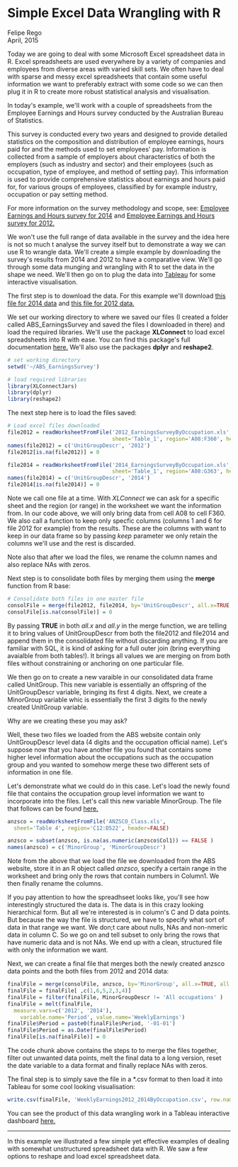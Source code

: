 # Simple Excel Data Wrangling with R
Felipe Rego  
April, 2015  

Today we are going to deal with some Microsoft Excel spreadsheet data in R. Excel spreadsheets are used everywhere by a variety of companies and employees from diverse areas with varied skill sets. We often have to deal with sparse and messy excel spreadsheets that contain some useful information we want to preferably extract with some code so we can then plug it in R to  create more robust statistical analysis and visualisation.

In today's example, we'll work with a couple of spreadsheets from the Employee Earnings and Hours survey conducted by the Australian Bureau of Statistics.

This survey is conducted every two years and designed to provide detailed statistics on the composition and distribution of employee earnings, hours paid for and the methods used to set employees' pay. Information is collected from a sample of employers about characteristics of both the employers (such as industry and sector) and their employees (such as occupation, type of employee, and method of setting pay). This information is used to provide comprehensive statistics about earnings and hours paid for, for various groups of employees, classified by for example industry, occupation or pay setting method.

For more information on the survey methodology and scope, see:  [Employee Earnings and Hours survey for 2014](http://www.abs.gov.au/AUSSTATS/abs@.nsf/Lookup/6306.0Explanatory%20Notes1May%202014?OpenDocument) and [Employee Earnings and Hours survey for 2012.](http://www.abs.gov.au/AUSSTATS/abs@.nsf/allprimarymainfeatures/46CA336671A196E4CA257DD400759253?opendocument)

We won't use the full range of data available in the survey and the idea here is not so much t analyse the survey itself but to demonstrate a way we can use R to wrangle data. We'll create a simple example by downloading the survey's results from 2014 and 2012 to have a comparative view. We'll go through some data munging and wrangling with R to set the data in the shape we need. We'll then go on to plug the data into [Tableau](http://public.tableau.com/s/) for some interactive visualisation.

The first step is to download the data. For this example we'll download [this file for 2014 data](http://www.abs.gov.au/ausstats/subscriber.nsf/log?openagent&63060do012_201405.xls&6306.0&Data%20Cubes&BC612754F1F40239CA257DD4007590FF&0&May%202014&22.01.2015&Latest) and [this file for 2012 data.](http://www.abs.gov.au/ausstats/subscriber.nsf/log?openagent&63060do008_201205.xls&6306.0&Data%20Cubes&CFDD56EAA013C56FCA257AFB000E41A9&0&May%202012&23.01.2013&Latest)

We set our working directory to where we saved our files (I created a folder called ABS_EarningsSurvey and saved the  files I downloaded in there) and load the required libraries. We'll use the package **XLConnect** to load excel spreadsheets into R with ease. You can find this package's full documentation [here.](http://cran.r-project.org/web/packages/XLConnect/XLConnect.pdf) We'll also use the packages **dplyr** and **reshape2**.

```r
# set working directory
setwd('~/ABS_EarningsSurvey')
```

``` r
# load required libraries
library(XLConnectJars)
library(dplyr)
library(reshape2)
```

The next step here is to load the files saved:

``` r 
# Load excel files downloaded
file2012 = readWorksheetFromFile('2012_EarningsSurveyByOccupation.xls',
                                 sheet='Table_1', region='A08:F360', header=FALSE, keep=c(1,6))
names(file2012) = c('UnitGroupDescr', '2012')
file2012[is.na(file2012)] = 0

file2014 = readWorksheetFromFile('2014_EarningsSurveyByOccupation.xls',
                                 sheet='Table_1', region='A08:G363', header=FALSE, keep=c(1,4))
names(file2014) = c('UnitGroupDescr', '2014')
file2014[is.na(file2014)] = 0
```

Note we call one file at a time. With *XLConnect*  we can ask for a specific sheet and the region (or range) in the worksheet we want the information from. In our code above, we will only bring data from cell A08 to cell F360. We also call a function to keep only specfic columns (columns 1 and 6 for file 2012 for example) from the results. These are the columns with want to keep in our data frame so by passing *keep* parameter we only retain the columns we'll use and the rest is discarded.

Note also that after we load the files, we rename the column names and also replace NAs with zeros.

Next step is to consolidate both files by merging them using the **merge** function from R base:

``` r
# Consolidate both files in one master file
consolFile = merge(file2012, file2014, by='UnitGroupDescr', all.x=TRUE, all.y=TRUE)
consolFile[is.na(consolFile)] = 0
```

By passing **TRUE** in both *all.x* and *all.y* in the merge function, we are telling it to bring values of UnitGroupDescr from both the file2012 and file2014 and append them in the consolidated file without discarding anything. If you are familiar with SQL, it is kind of asking for a full outer join (bring everything avaialble from both tables!). It brings all values we are merging on from both files without constraining or anchoring on one particular file.

We then go on to create a new varaible in our consolidated data frame called UnitGroup. This new variable is essentially an offspring of the UnitGroupDescr variable,  bringing its first 4 digits. Next, we create a MinorGroup variable whic is essentially the first 3 digits fo the newly created UnitGroup variable.

Why are we creating these you may ask?

Well, these two files we loaded from the ABS website contain only UnitGroupDescr level data (4 digits and the occupation official name). Let's suppose now that you have another file you found that contains some higher level information about the occupations such as the occupation group and you wanted to somehow merge these two different sets of information in one file.

Let's demonstrate what we could do in this case. Let's load the newly found file that contains the occupation group level information we want to incorporate into the files. Let's call this new variable MinorGroup. The file that follows can be found [here.](http://www.abs.gov.au/AUSSTATS/subscriber.nsf/log?openagent&12200%20anzsco%20version%201.2%20-structure%20v2.xls&1220.0&Data%20Cubes&6A8A6C9AC322D9ABCA257B9E0011956C&0&2013,%20Version%201.2&05.07.2013&Latest)

``` r
anzsco = readWorksheetFromFile('ANZSCO_Class.xls',
  sheet='Table 4', region='C12:D522', header=FALSE)

anzsco = subset(anzsco, is.na(as.numeric(anzsco$Col1)) == FALSE )
names(anzsco) = c('MinorGroup', 'MinorGroupDescr')
```
Note from the above that we load the file we downloaded from the ABS website, store it in an R object called *anzsco*, specify a certain range in the worksheet and bring only the rows that contain numbers in Column1. We then finally rename the columns.

If you pay attention to how the spreadhseet looks like, you'll see how interestingly structured the data is. The data is in this crazy looking hierarchical form. But all we're interested is in column's C and D data points. But because the way the file is structured, we have to specify what sort of data in that range we want. We don;t care about nulls, NAs and non-nmeric data in column C. So we go on and tell subset to only bring the rows that have numeric data and is not NAs. We end up with a clean, structured file with only the information we want.

Next, we can create a final file that merges both the newly created anzsco data points and the both files from 2012 and 2014 data:

``` r
finalFile = merge(consolFile, anzsco, by='MinorGroup', all.x=TRUE, all.y=TRUE)
finalFile = finalFile[ ,c(1,6,5,2,3,4)]
finalFile = filter(finalFile, MinorGroupDescr != 'All occupations' )
finalFile = melt(finalFile,
  measure.vars=c('2012', '2014'),
	variable.name='Period', value.name='WeeklyEarnings')
finalFile$Period = paste0(finalFile$Period, '-01-01')
finalFile$Period = as.Date(finalFile$Period)
finalFile[is.na(finalFile)] = 0
```

The code chunk above contains the steps to to merge the files together, filter out unwanted data points, melt the final data to a long version, reset the date variable to a data format and finally replace NAs with zeros.

The final step is to simply save the file in a *.csv format to then load it into Tableau for some cool looking visualisation:

```r
write.csv(finalFile, 'WeeklyEarnings2012_2014ByOccupation.csv', row.names=FALSE)
```

You can see the product of this data wrangling work in a Tableau interactive dashboard [here.](http://feliperego.github.io/blog/2015/04/09/Employee-Average-Weekly-Earnings-Estimate/)


***

In this example we illustrated a few simple yet effective examples of dealing with somewhat unstructured spreadsheet data with R. We saw a few options to reshape and load excel spreadsheet data.
